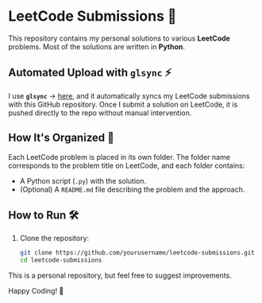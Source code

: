 # LeetCode Submissions 🐍

This repository contains my personal solutions to various **LeetCode** problems. Most of the solutions are written in **Python**.

## Automated Upload with `glsync` ⚡

I use **`glsync`** -> [here](https://github.com/ahmed-e-abdulaziz/glsync), and it automatically syncs my LeetCode submissions with this GitHub repository. Once I submit a solution on LeetCode, it is pushed directly to the repo without manual intervention.

## How It's Organized 📁

Each LeetCode problem is placed in its own folder. The folder name corresponds to the problem title on LeetCode, and each folder contains:

- A Python script (`.py`) with the solution.
- (Optional) A `README.md` file describing the problem and the approach.

## How to Run 🛠️

1. Clone the repository:
   ```bash
   git clone https://github.com/yourusername/leetcode-submissions.git
   cd leetcode-submissions

This is a personal repository, but feel free to suggest improvements.

Happy Coding! 🚀
